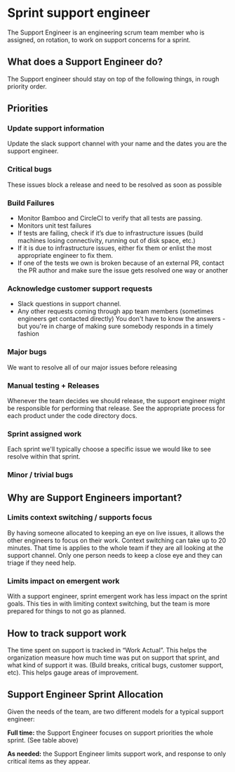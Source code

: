 # Sprint support engineer

The Support Engineer is an engineering scrum team member who is assigned, on rotation, to work on support concerns for a sprint. 

## What does a Support Engineer do?

The Support engineer should stay on top of the following things, in rough priority order.

## Priorities
### Update support information
Update the slack support channel with your name and the dates you are the support engineer.

### Critical bugs
These issues block a release and need to be resolved as soon as possible

### Build Failures
* Monitor Bamboo and CircleCI to verify that all tests are passing. 
* Monitors unit test failures
* If tests are failing, check if it’s due to infrastructure issues (build machines losing connectivity, running out of disk space, etc.)
* If it is due to infrastructure issues, either fix them or enlist the most appropriate engineer to fix them.
* If one of the tests we own is broken because of an external PR, contact the PR author and make sure the issue gets resolved one way or another

### Acknowledge customer support requests
* Slack questions in support channel.
* Any other requests coming through app team members (sometimes engineers get contacted directly) You don't have to know the answers - but you're in charge of making sure somebody responds in a timely fashion

### Major bugs
We want to resolve all of our major issues before releasing

### Manual testing + Releases
Whenever the team decides we should release, the support engineer might be responsible for performing that release. See the appropriate process for each product under the code directory docs.

### Sprint assigned work
Each sprint we'll typically choose a specific issue we would like to see resolve within that sprint.

### Minor / trivial bugs

## Why are Support Engineers important?
### Limits context switching / supports focus
By having someone allocated to keeping an eye on live issues, it allows the other engineers to focus on their work. Context switching can take up to 20 minutes. That time is applies to the whole team if they are all looking at the support channel. Only one person needs to keep a close eye and they can triage if they need help.

### Limits impact on emergent work
With a support engineer, sprint emergent work has less impact on the sprint goals. This ties in with limiting context switching, but the team is more prepared for things to not go as planned.

## How to track support work
The time spent on support is tracked in “Work Actual”. This helps the organization measure how much time was put on support that sprint, and what kind of support it was. (Build breaks, critical bugs, customer support, etc). This helps gauge areas of improvement.

## Support Engineer Sprint Allocation
Given the needs of the team, are two different models for a typical support engineer:

**Full time:** the Support Engineer focuses on support priorities the whole sprint. (See table above)

**As needed:** the Support Engineer limits support work, and response to only critical items as they appear.
